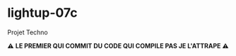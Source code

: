 # lightup-07c

Projet Techno

:warning: <b>LE PREMIER QUI COMMIT DU CODE QUI COMPILE PAS JE L'ATTRAPE </b> :warning:

 